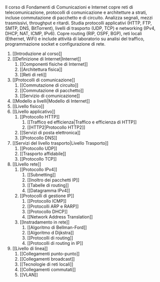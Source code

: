 Il corso di Fondamenti di Comunicazioni e Internet copre reti di telecomunicazione, protocolli di comunicazione e architetture a strati, incluse commutazione di pacchetto e di circuito. Analizza segnali, mezzi trasmissivi, throughput e ritardi. Studia protocolli applicativi (HTTP, FTP, SMTP, DNS, BitTorrent), livelli di trasporto (UDP, TCP) e networking (IPv4, DHCP, NAT, ICMP, IPv6). Copre routing (RIP, OSPF, BGP), reti locali (Ethernet, WiFi) e include attività di laboratorio su analisi del traffico, programmazione socket e configurazione di rete.

1. [[Introduzione al corso]]
2. [[Definizione di Internet|Internet]]
	1. [[Componenti fisiche di Internet]]
	2. [[Architettura fisica]]
	3. [[Reti di reti]]
3. [[Protocolli di comunicazione]]
	1. [[Commutazione di circuito]]
	2. [[Commutazione di pacchetto]]
	3. [[Servizio di comunicazione]]
4. [[Modello a livelli|Modello di Internet]]
5. [[Livello fisico]]
6. [[Livello applicativo]]
	1. [[Protocollo HTTP]]
		1. [[Traffico ed efficienza|Traffico e efficienza di HTTP]]
		2. [[HTTP2|Protocollo HTTP2]]
	2. [[Servizi di posta elettronica]]
	3. [[Protocollo DNS]]
7. [[Servizi del livello trasporto|Livello Trasporto]]
	1. [[Protocollo UDP]]
	2. [[Trasporto affidabile]]
	3. [[Protocollo TCP]]
8. [[Livello rete]]
	1. [[Protocollo IPv4]]
		1. [[Subnetting]]
		2. [[Inoltro dei pacchetti IP]]
		3. [[Tabelle di routing]]
		4. [[Datagramma IPv4]]
	2. [[Protocolli di gestione IP]]
		1. [[Protocollo ICMP]]
		2. [[Protocolli ARP e RARP]]
		3. [[Protocollo DHCP]]
		4. [[Network Address Translation]]
	3. [[Instradamento in rete]]
		1. [[Algoritmo di Bellman-Ford]]
		2. [[Algoritmo d Dijkstra]]
		3. [[Protocolli di routing]]
		4. [[Protocolli di routing in IP]]
9. [[Livello di linea]]
	1. [[Collegamenti punto-punto]]
	2. [[Collegamenti broadcast]]
	3. [[Tecnologie di reti locali]]
	4. [[Collegamenti commutati]]
	5. [[VLAN]]